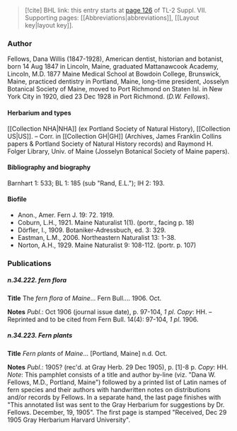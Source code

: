 > [!cite] BHL link: this entry starts at [page 126](https://www.biodiversitylibrary.org/item/103834#page/148/mode/1up) of TL-2 Suppl. VII.
> Supporting pages: [[Abbreviations|abbreviations]], [[Layout key|layout key]].

### Author

Fellows, Dana Willis (1847-1928), American dentist, historian and botanist, born 14 Aug 1847 in Lincoln, Maine, graduated Mattanawcook Academy, Lincoln, M.D. 1877 Maine Medical School at Bowdoin College, Brunswick, Maine, practiced dentistry in Portland, Maine, long-time president, Josselyn Botanical Society of Maine, moved to Port Richmond on Staten Isl. in New York City in 1920, died 23 Dec 1928 in Port Richmond. (*D.W. Fellows*).

#### Herbarium and types

[[Collection NHA|NHA]] (ex Portland Society of Natural History), [[Collection US|US]]. – Corr. in [[Collection GH|GH]] (Archives, James Franklin Collins papers & Portland Society of Natural History records) and Raymond H. Folger Library, Univ. of Maine (Josselyn Botanical Society of Maine papers).

#### Bibliography and biography

Barnhart 1: 533; BL 1: 185 (sub "Rand, E.L."); IH 2: 193.

#### Biofile

- Anon., Amer. Fern J. 19: 72. 1919.
- Coburn, L.H., 1921. Maine Naturalist 1(1). (portr., facing p. 18)
- Dörfler, I., 1909. Botaniker-Adressbuch, ed. 3: 329.
- Eastman, L.M., 2006. Northeastern Naturalist 13: 1-38.
- Norton, A.H., 1929. Maine Naturalist 9: 108-112. (portr. p. 107)

### Publications

##### n.34.222. fern flora

**Title**
The *fern flora* of *Maine*... Fern Bull.... 1906. Oct.

**Notes**
*Publ*.: Oct 1906 (journal issue date), p. 97-104, *1 pl*. *Copy*: HH. – Reprinted and to be cited from Fern Bull. 14(4): 97-104, *1 pl*. 1906.

##### n.34.223. Fern plants

**Title**
*Fern plants* of *Maine*... \[Portland, Maine\] n.d. Oct.

**Notes**
*Publ*.: 1905? (rec'd. at Gray Herb. 29 Dec 1905), p. \[1\]-8 p. *Copy*: HH.
*Note*: This pamphlet consists of a title and author by-line (viz. "Dana W. Fellows, M.D., Portland, Maine") followed by a printed list of Latin names of fern species and their authors with handwritten notes on distributions and/or records by Fellows. In a separate hand, the last page finishes with "This annotated list was sent to the Gray Herbarium for suggestions by Dr. Fellows. December, 19, 1905". The first page is stamped "Received, Dec 29 1905 Gray Herbarium Harvard University".

